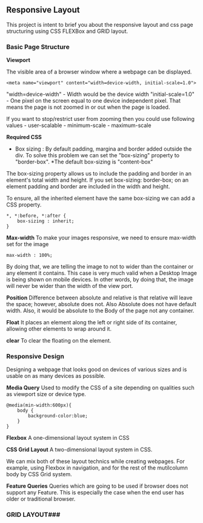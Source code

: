 

## Responsive Layout 
This project is intent to brief you about the responsive layout and css page structuring using CSS FLEXBox and GRID layout. 





### Basic Page Structure

**Viewport**

The visible area of a browser window where a webpage can be displayed.

```
<meta name="viewport" content="width=device-width, initial-scale=1.0">
```

"width=device-width"  - Width would be the device width
"initial-scale=1.0"   - One pixel on the screen equal to one device independent pixel. That means the page is not zoomed in or out when the page is loaded.

If you want to stop/restrict user from zooming then you could use following values 
    -   user-scalable
    -   minimum-scale
    -   maximum-scale



**Required CSS**
 - Box sizing : By default padding, margina and border added outside the div. To solve this problem
 we can set the "box-sizing" property to "border-box". 
 *The default box-sizing is "content-box"

 The box-sizing property allows us to include the padding and border in an element's total width and height. If you set box-sizing: border-box; on an element padding and border are included in the width and height.

 To ensure, all the inherited element have the same box-sizing we can add a CSS property.

 ```
 *, *:before, *:after {
     box-sizing : inherit;
 }
 ```  


 **Max-width**
 To make your images responsive, we need to ensure max-width set for the image

 ```
 max-width : 100%;
 ```

 By doing that, we are telling the image to not to wider than the container or any element it contains. This case is very much valid when a Desktop Image is being shown on mobile devices. In other words, by doing that, the image will never be wider than the width of the view port.

 **Position**
Difference between absolute and relative is that relative will leave the space; however, absolute does not. Also Absolute does not have default width. Also, it would be absolute to the Body of the page not any container.

**Float**
It places an element along the left or right side of its container, allowing other elements to wrap around it.

**clear**
To clear the floating on the element. 



### Responsive Design ###
Designing a webpage that looks good on devices of various sizes and is usable on as many devices as possible.

**Media Query**
Used to modify the CSS of a site depending on qualities such as viewport size or device type.

```
@media(min-width:600px){
    body {
        background-color:blue;
    }
}
```

**Flexbox**
A one-dimensional layout system in CSS

**CSS Grid Layout**
A two-dimensional layout system in CSS. 

We can mix both of these layout technics while creating webpages. For example, using Flexbox in navigation, and for the rest of the mutilcolumn body by CSS Grid system.

**Feature Queries**
Queries which are going to be used if browser does not support any Feature. This is especially the case when 
the end user has older or traditional browser.



### GRID LAYOUT###
